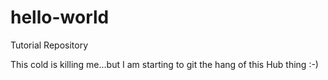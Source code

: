 # hello-world
Tutorial Repository 

This cold is killing me...but I am starting to git the hang of this Hub thing :-)
